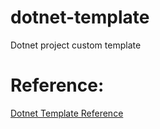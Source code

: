 # dotnet-template
Dotnet project custom template


# Reference:

[Dotnet Template Reference](https://www.youtube.com/watch?v=rdWZo5PD9Ek)